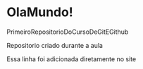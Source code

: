 # OlaMundo!
 PrimeiroRepositorioDoCursoDeGitEGithub

 Repositorio criado durante a aula
 
 Essa linha foi adicionada diretamente no site
